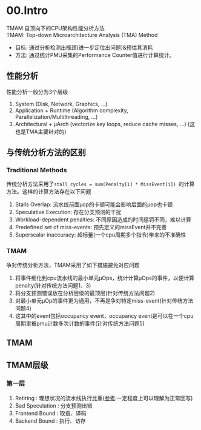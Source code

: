 # 00.Intro
TMAM 自顶向下的CPU架构性能分析方法  
TMAM: Top-down Microarchitecture Analysis (TMA) Method  
- 目标: 通过分析检测出瓶颈(进一步定位出问题)&预估其消耗
- 方法: 通过统计PMU采集的Performance Counter值进行计算统计。
## 性能分析
性能分析一般分为3个层级
1. System (Disk, Network, Graphics, ...)
2. Application + Runtime (Algorithm complexity, Parallelization/Multithreading, ...)
3. Architectural + μArch (vectorize key loops, reduce cache misses, ...) (这也是TMA主要针对的)
## 与传统分析方法的区别
### Traditional Methods
传统分析方法采用了`stall_cycles = sum(Penalty[i] * MissEvent[i]) `的计算方法。这样的计算方法存在以下问题
1. Stalls Overlap: 流水线前面μop的卡顿可能会影响后面的μop也卡顿
2. Speculative Execution: 存在分支预测的干扰
3. Workload-dependent penalties: 不同原因造成的时间惩罚不同，难以计算
4. Predefined set of miss-events: 预先定义的missEvent并不完善
5. Superscalar inaccuracy: 超标量(一个cpu周期多个指令)带来的不准确性
### TMAM
争对传统分析方法，TMAM采用了如下措施避免对应问题
1. 将事件细化到cpu流水线的最小单元μOps，统计计算μOps的事件，以便计算penalty(针对传统方法问题1、3)
2. 将分支预测错误放在分析层级的最顶层(针对传统方法问题2)
3. 对最小单元μOp的事件更为通用，不再是争对特定miss-event(针对传统方法问题4)
4. 这其中的event包括occupancy event，occupancy event是可以在一个cpu周期里被pmu计数多次计数的事件(针对传统方法问题5)
## TMAM
## TMAM层级
### 第一层
1. Retiring : 理想状况的流水线执行比重([参考](https://stackoverflow.com/questions/22368835/what-does-intel-mean-by-retired):一定程度上可以理解为正常回写)
2. Bad Speculation : 分支预测出错
3. Frontend Bound : 取指、译码
4. Backend Bound : 执行、访存


